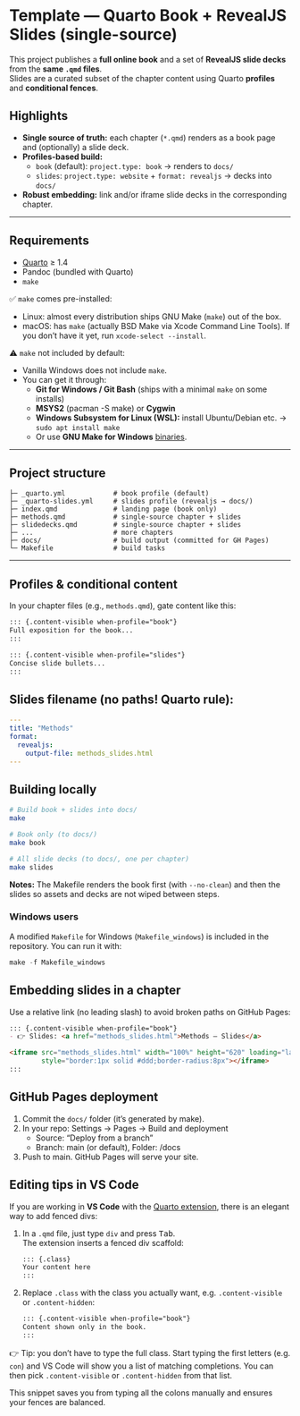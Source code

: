 # Template — Quarto Book + RevealJS Slides (single-source)

This project publishes a **full online book** and a set of **RevealJS slide decks** from the **same `.qmd` files**.  
Slides are a curated subset of the chapter content using Quarto **profiles** and **conditional fences**.

## Highlights

- **Single source of truth:** each chapter (`*.qmd`) renders as a book page and (optionally) a slide deck.
- **Profiles-based build:**
  - `book` (default): `project.type: book` → renders to `docs/`
  - `slides`: `project.type: website` + `format: revealjs` → decks into `docs/`
- **Robust embedding:** link and/or iframe slide decks in the corresponding chapter.

---

## Requirements

- [Quarto](https://quarto.org) ≥ 1.4  
- Pandoc (bundled with Quarto)
- `make`

✅ `make` comes pre-installed:

- Linux: almost every distribution ships GNU Make (`make`) out of the box.
- macOS: has `make` (actually BSD Make via Xcode Command Line Tools). If you don’t have it yet, run `xcode-select --install`.

⚠️ `make` not included by default:

- Vanilla Windows does not include `make`.
- You can get it through:
  - **Git for Windows / Git Bash** (ships with a minimal `make` on some installs)
  - **MSYS2** (pacman -S make) or **Cygwin**
  - **Windows Subsystem for Linux (WSL):** install Ubuntu/Debian etc. → `sudo apt install make`
  - Or use **GNU Make for Windows** [binaries](https://gnuwin32.sourceforge.net/packages/make.htm).


---

## Project structure

```
├─ _quarto.yml            # book profile (default)
├─ _quarto-slides.yml     # slides profile (revealjs → docs/)
├─ index.qmd              # landing page (book only)
├─ methods.qmd            # single-source chapter + slides
├─ slidedecks.qmd         # single-source chapter + slides
├─ ...                    # more chapters
├─ docs/                  # build output (committed for GH Pages)
└─ Makefile               # build tasks
```

---

## Profiles & conditional content

In your chapter files (e.g., `methods.qmd`), gate content like this:

```markdown
::: {.content-visible when-profile="book"}
Full exposition for the book...
:::

::: {.content-visible when-profile="slides"}
Concise slide bullets...
:::
```
## Slides filename (no paths! Quarto rule):

```yaml
---
title: "Methods"
format:
  revealjs:
    output-file: methods_slides.html
---
```

## Building locally

```bash
# Build book + slides into docs/
make

# Book only (to docs/)
make book

# All slide decks (to docs/, one per chapter)
make slides
```

**Notes:** The Makefile renders the book first (with `--no-clean`) and then the slides so assets and decks are not wiped between steps.

### Windows users

A modified `Makefile` for Windows (`Makefile_windows`) is included in the repository.
You can run it with:

```powershell
make -f Makefile_windows
```

## Embedding slides in a chapter
Use a relative link (no leading slash) to avoid broken paths on GitHub Pages:

```markdown
::: {.content-visible when-profile="book"}
- 👉 Slides: <a href="methods_slides.html">Methods — Slides</a>

<iframe src="methods_slides.html" width="100%" height="620" loading="lazy"
        style="border:1px solid #ddd;border-radius:8px"></iframe>
:::
```

## GitHub Pages deployment

1. Commit the `docs/` folder (it’s generated by make).
2.	In your repo: Settings → Pages → Build and deployment
    - Source: “Deploy from a branch”
	- Branch: main (or default), Folder: /docs
3.	Push to main. GitHub Pages will serve your site.


## Editing tips in VS Code

If you are working in **VS Code** with the [Quarto extension](https://marketplace.visualstudio.com/items?itemName=quarto.quarto), there is an elegant way to add fenced divs:

1. In a `.qmd` file, just type `div` and press <kbd>Tab</kbd>.  
   The extension inserts a fenced div scaffold:

   ```markdown
   ::: {.class}
   Your content here
   :::
2. Replace `.class` with the class you actually want, e.g. `.content-visible` or `.content-hidden`:

   ```markdown
   ::: {.content-visible when-profile="book"}
   Content shown only in the book.
   :::
   ```

👉 Tip: you don’t have to type the full class. Start typing the first letters (e.g. `con`) and VS Code will show you a list of matching completions. You can then pick `.content-visible` or `.content-hidden` from that list.

This snippet saves you from typing all the colons manually and ensures your fences are balanced.